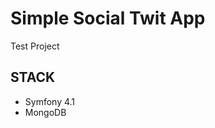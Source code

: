 Simple Social Twit App
============================
Test Project

STACK
------------

 - Symfony 4.1
 - MongoDB